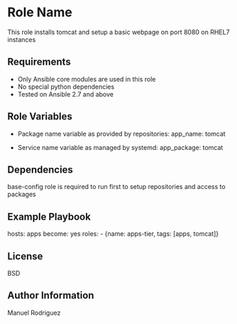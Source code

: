Role Name
=========

This role installs tomcat and setup a basic webpage on port 8080 on RHEL7 instances

Requirements
------------

- Only Ansible core modules are used in this role
- No special python dependencies
- Tested on Ansible 2.7 and above

Role Variables
--------------

- Package name variable as provided by repositories:
app_name: tomcat

- Service name variable as managed by systemd: 
app_package: tomcat

Dependencies
------------

base-config role is required to run first to setup repositories and access to packages

Example Playbook
----------------

  hosts: apps
  become: yes
  roles:
    - {name: apps-tier, tags: [apps, tomcat]}

License
-------

BSD

Author Information
------------------

Manuel Rodriguez
